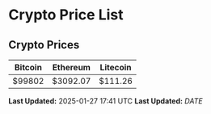 # Crypto Price List

## Crypto Prices
| Bitcoin | Ethereum | Litecoin |
| ------- | -------- | -------- |
| $99802 | $3092.07 | $111.26 |
**Last Updated:** 2025-01-27 17:41 UTC
**Last Updated:** $DATE$
